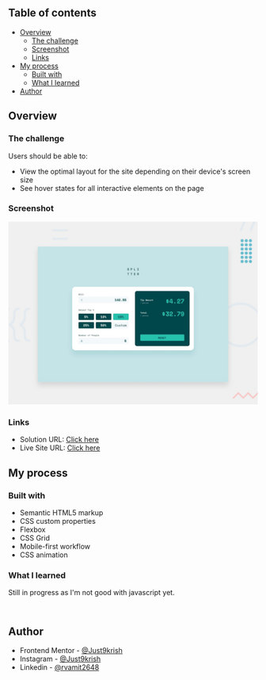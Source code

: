 ## Table of contents

- [Overview](#overview)
  - [The challenge](#the-challenge)
  - [Screenshot](#screenshot)
  - [Links](#links)
- [My process](#my-process)
  - [Built with](#built-with)
  - [What I learned](#What-I-learned)
- [Author](#author)

## Overview

### The challenge

Users should be able to:

- View the optimal layout for the site depending on their device's screen size
- See hover states for all interactive elements on the page

### Screenshot

![](https://github.com/Just9krish/Tip-Calculator-App/blob/3c826d71549106cbf084718fd8cb07308221ee05/design/desktop-preview.jpg)

### Links

- Solution URL: [Click here]()
- Live Site URL: [Click here]()

## My process

### Built with

- Semantic HTML5 markup
- CSS custom properties
- Flexbox
- CSS Grid
- Mobile-first workflow
- CSS animation

### What I learned

Still in progress as I'm not good with javascript yet.

```html

```

```css

```


## Author

- Frontend Mentor - [@Just9krish](https://www.frontendmentor.io/profile/Just9krish)
- Instagram - [@Just9krish](https://www.instagram.com/just9krish/)
- Linkedin - [@rvamit2648](https://linkedin.com/in/amit-vishwakarma-bb54b222a)
